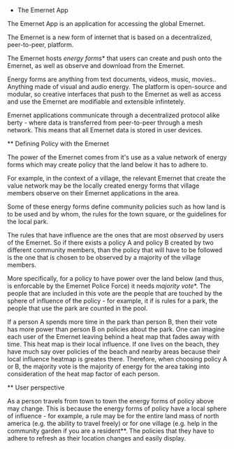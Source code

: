 * The Emernet App

The Emernet App is an application for accessing the global Emernet.

The Emernet is a new form of internet that is based on a decentralized, peer-to-peer, platform.

The Emernet hosts *energy forms** that users can create and push onto the Emernet, as well as observe and download from the Emernet.

Energy forms are anything from text documents, videos, music, movies.. Anything made of visual and audio energy. The platform is open-source and modular, so creative interfaces that push to the Emernet as well as access and use the Emernet are modifiable and extensible infintetely.

Emernet applications communicate through a decentralized protocol alike berty - where data is transferred from peer-to-peer through a mesh network. This means that all Emernet data is stored in user devices.

** Defining Policy with the Emernet

The power of the Emernet comes from it's use as a value network of energy forms which may create policy that the land below it has to adhere to.

For example, in the context of a village, the relevant Emernet that create the value network may be the locally created energy forms that village members observe on their Emernet applications in the area.

Some of these energy forms define community policies such as how land is to be used and by whom, the rules for the town square, or the guidelines for the local park.

The rules that have influence are the ones that are most *observed* by users of the Emernet. So if there exists a policy A and policy B created by two different community members, than the policy that will have to be followed is the one that is chosen to be observed by a majority of the village members. 

More specifically, for a policy to have power over the land below (and thus, is enforcable by the Emernet Police Force) it needs *majority vote**. The people that are included in this vote are the people that are touched by the sphere of influence of the policy - for example, it if is rules for a park, the people that use the park are counted in the pool.

If a person A spends more time in the park than person B, then their vote has more power than person B on policies about the park. One can imagine each user of the Emernet leaving behind a heat map that fades away with time. This heat map is their local influence. If one lives on the beach, they have much say over policies of the beach and nearby areas because their local influence heatmap is greates there. Therefore, when choosing policy A or B, the majority vote is the majority of energy for the area taking into consideration of the heat map factor of each person.

** User perspective

As a person travels from town to town the energy forms of policy above may change. This is because the energy forms of policy have a local sphere of influence - for example, a rule may be for the entire land mass of north america (e.g. the ability to travel freely) or for one village (e.g. help in the community garden if you are a resident**. The policies that they have to adhere to refresh as their location changes and easily display.

